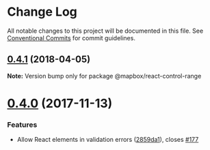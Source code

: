 # Change Log

All notable changes to this project will be documented in this file.
See [Conventional Commits](https://conventionalcommits.org) for commit guidelines.

<a name="0.4.1"></a>
## [0.4.1](https://github.com/mapbox/mapbox-react-components/compare/@mapbox/react-control-range@0.4.0...@mapbox/react-control-range@0.4.1) (2018-04-05)




**Note:** Version bump only for package @mapbox/react-control-range

<a name="0.4.0"></a>
# [0.4.0](https://github.com/mapbox/mapbox-react-components/compare/@mapbox/react-control-range@0.3.1...@mapbox/react-control-range@0.4.0) (2017-11-13)


### Features

* Allow React elements in validation errors ([2859da1](https://github.com/mapbox/mapbox-react-components/commit/2859da1)), closes [#177](https://github.com/mapbox/mapbox-react-components/issues/177)
